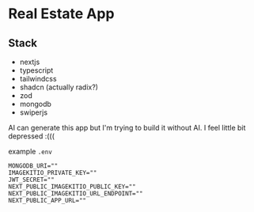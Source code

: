 # Real Estate App

## Stack

-   nextjs
-   typescript
-   tailwindcss
-   shadcn (actually radix?)
-   zod
-   mongodb
-   swiperjs

AI can generate this app but I'm trying to build it without AI. I feel little bit depressed :(((

example `.env`

```
MONGODB_URI=""
IMAGEKITIO_PRIVATE_KEY=""
JWT_SECRET=""
NEXT_PUBLIC_IMAGEKITIO_PUBLIC_KEY=""
NEXT_PUBLIC_IMAGEKITIO_URL_ENDPOINT=""
NEXT_PUBLIC_APP_URL=""
```
